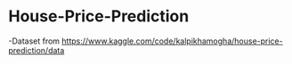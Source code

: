 # House-Price-Prediction

-Dataset from https://www.kaggle.com/code/kalpikhamogha/house-price-prediction/data
